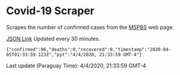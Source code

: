 # Covid-19 Scraper

Scrapes the number of confirmed cases from the [MSPBS](https://www.mspbs.gov.py/covid-19.php) web page.

[JSON Link](https://jmayalag.github.io/covid19-scrape/cases.json)
Updated every 30 minutes.
```
{"confirmed":96,"deaths":0,"recovered":0,"timestamp":"2020-04-05T01:33:59.123Z","pyt":"4/4/2020, 21:33:59 GMT-4"}
```
Last update (Paraguay Time): 4/4/2020, 21:33:59 GMT-4